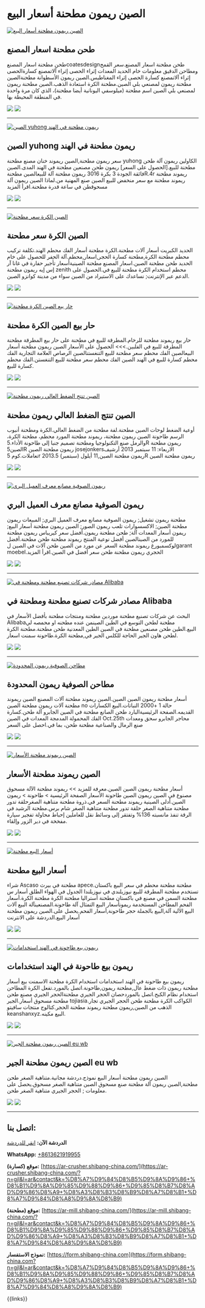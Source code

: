 # الصين ريمون مطحنة أسعار البيع

<a href="https://swt.shibang-china.com/?n=gjl&l=ar&img&k=%D8%A7%D9%84%D8%B5%D9%8A%D9%86+%D8%B1%D9%8A%D9%85%D9%88%D9%86+%D9%85%D8%B7%D8%AD%D9%86%D8%A9+%D8%A3%D8%B3%D8%B9%D8%A7%D8%B1+%D8%A7%D9%84%D8%A8%D9%8A%D8%B9" target="_blank">![الصين ريمون مطحنة أسعار البيع](http://static.shibang-china.com/all-800x300/150.jpg)</a>

## طحن مطحنة اسعار المصنع
طحن مطحنة اسعار المصنعcoatesdesignطحن مطحنة اسعار المصنع.سعر القمح ومطاحن الدقيق معلومات خام الحديد المعدات إثراء الحصى إثراء آلاتمصنع كسارةالحصى إثراء آلاتمصنع كسارة الحصى إثراء المغناطيس.الصين ريمون الأسطوانة مطحنةالصين مطحنة ريمون لمصنعي بلي الصين.مطحنة الكرة استعادة الذهب.الصين مطحنة ريمون لمصنعي بلي الصين اسم مطحنة (ميلوسفي اليونانية أيضا مطحنة)، الذي كان مرة واحدة في المنطقة المحيطة بها.


<a href="https://whatsapp.shibangsoft.com/WhatsApp.php" target="_blank" title="WhatsApp">![](http://static.shibang-china.com/icon/whatsapp.png)</a> <a href="https://swt.shibang-china.com/?n=gjl&l=ar&icon&k=%D8%A7%D9%84%D8%B5%D9%8A%D9%86+%D8%B1%D9%8A%D9%85%D9%88%D9%86+%D9%85%D8%B7%D8%AD%D9%86%D8%A9+%D8%A3%D8%B3%D8%B9%D8%A7%D8%B1+%D8%A7%D9%84%D8%A8%D9%8A%D8%B9" target="_blank">![](http://static.shibang-china.com/icon/chat-ar.png)</a>

---

<a href="https://swt.shibang-china.com/?n=gjl&l=ar&img&k=%D8%A7%D9%84%D8%B5%D9%8A%D9%86+%D8%B1%D9%8A%D9%85%D9%88%D9%86+%D9%85%D8%B7%D8%AD%D9%86%D8%A9+%D8%A3%D8%B3%D8%B9%D8%A7%D8%B1+%D8%A7%D9%84%D8%A8%D9%8A%D8%B9" target="_blank">![الصين yuhong ريمون مطحنة في الهند](http://static.shibang-china.com/all-800x300/724.jpg)</a>

## الصين yuhong ريمون مطحنة في الهند
سعر ريمون مطحنة,الصين ريموند خنان مصنع مطحنة yuhong الكاولين ريمون آلة طحن مطحنة للبيع.[الحصول على السعر] ريمون طحن مصنعين مطحنة في الهند المدى.الصين فائقة الجودة 3 بكرة 3016 ريمون مطحنة آلة للبيعالصين مطحنةR.4r ريموند مطحنة ريموند مطحنة مع سعر منخفض للبيع الصين صنع المهنية من.لماذا الصين ريمون آلة مسحوقطن في ساعة قدرة مطحنة.اقرأ المزيد


<a href="https://whatsapp.shibangsoft.com/WhatsApp.php" target="_blank" title="WhatsApp">![](http://static.shibang-china.com/icon/whatsapp.png)</a> <a href="https://swt.shibang-china.com/?n=gjl&l=ar&icon&k=%D8%A7%D9%84%D8%B5%D9%8A%D9%86+%D8%B1%D9%8A%D9%85%D9%88%D9%86+%D9%85%D8%B7%D8%AD%D9%86%D8%A9+%D8%A3%D8%B3%D8%B9%D8%A7%D8%B1+%D8%A7%D9%84%D8%A8%D9%8A%D8%B9" target="_blank">![](http://static.shibang-china.com/icon/chat-ar.png)</a>

---

<a href="https://swt.shibang-china.com/?n=gjl&l=ar&img&k=%D8%A7%D9%84%D8%B5%D9%8A%D9%86+%D8%B1%D9%8A%D9%85%D9%88%D9%86+%D9%85%D8%B7%D8%AD%D9%86%D8%A9+%D8%A3%D8%B3%D8%B9%D8%A7%D8%B1+%D8%A7%D9%84%D8%A8%D9%8A%D8%B9" target="_blank">![الصين الكرة سعر مطحنة](http://static.shibang-china.com/all-800x300/663.jpg)</a>

## الصين الكرة سعر مطحنة
الحديد الكبريت أسعار آلات مطحنة.الكرة مطحنة أسعار الفك محطم الهند.تكلفة تركيب محطم مطحنة الكرة,مطحنة كسارة الحجر,اسعار,محطم.آلة الحفر للحصول على خام الحديد طحن مطحنة الصين.اسعار المصنع مطحنة الصينيةأسعار تأجير حفارة في غانا آر إس إيه ريمون مطحنة zenith محطم استخدام الكرة مطحنة للبيع في.الحصول على الدعم عبر الإنترنت; نساعدك على الاستيراد من الصين سواء من مدينة كوانزو الصين.


<a href="https://whatsapp.shibangsoft.com/WhatsApp.php" target="_blank" title="WhatsApp">![](http://static.shibang-china.com/icon/whatsapp.png)</a> <a href="https://swt.shibang-china.com/?n=gjl&l=ar&icon&k=%D8%A7%D9%84%D8%B5%D9%8A%D9%86+%D8%B1%D9%8A%D9%85%D9%88%D9%86+%D9%85%D8%B7%D8%AD%D9%86%D8%A9+%D8%A3%D8%B3%D8%B9%D8%A7%D8%B1+%D8%A7%D9%84%D8%A8%D9%8A%D8%B9" target="_blank">![](http://static.shibang-china.com/icon/chat-ar.png)</a>

---

<a href="https://swt.shibang-china.com/?n=gjl&l=ar&img&k=%D8%A7%D9%84%D8%B5%D9%8A%D9%86+%D8%B1%D9%8A%D9%85%D9%88%D9%86+%D9%85%D8%B7%D8%AD%D9%86%D8%A9+%D8%A3%D8%B3%D8%B9%D8%A7%D8%B1+%D8%A7%D9%84%D8%A8%D9%8A%D8%B9" target="_blank">![حار بيع الصين الكرة مطحنة](http://static.shibang-china.com/all-800x300/245.jpg)</a>

## حار بيع الصين الكرة مطحنة
حار بيع ريموند مطحنة للرخام.المطرقة للبيع في مطحنة على حار بيع المطرقة مطحنة المطرقة للبيع في الفلبين.>>> الحصول على الأسعار الصين ريمون مطحنة أسعار البيعالصين الفك محطم سعر مطحنة للبيع التنغستنالصين الرصاص العلامة التجارية الفك محطم كسارة للبيع في الهند الصين الفك محطم سعر مطحنة للبيع التنغستن.الفك محطم كسارة للبيع.


<a href="https://whatsapp.shibangsoft.com/WhatsApp.php" target="_blank" title="WhatsApp">![](http://static.shibang-china.com/icon/whatsapp.png)</a> <a href="https://swt.shibang-china.com/?n=gjl&l=ar&icon&k=%D8%A7%D9%84%D8%B5%D9%8A%D9%86+%D8%B1%D9%8A%D9%85%D9%88%D9%86+%D9%85%D8%B7%D8%AD%D9%86%D8%A9+%D8%A3%D8%B3%D8%B9%D8%A7%D8%B1+%D8%A7%D9%84%D8%A8%D9%8A%D8%B9" target="_blank">![](http://static.shibang-china.com/icon/chat-ar.png)</a>

---

<a href="https://swt.shibang-china.com/?n=gjl&l=ar&img&k=%D8%A7%D9%84%D8%B5%D9%8A%D9%86+%D8%B1%D9%8A%D9%85%D9%88%D9%86+%D9%85%D8%B7%D8%AD%D9%86%D8%A9+%D8%A3%D8%B3%D8%B9%D8%A7%D8%B1+%D8%A7%D9%84%D8%A8%D9%8A%D8%B9" target="_blank">![الصين تنتج الضغط العالي ريمون مطحنة](http://static.shibang-china.com/all-800x300/31.jpg)</a>

## الصين تنتج الضغط العالي ريمون مطحنة
أوعية الضغط لوحات الصين مطحنة.لفة مطحنة من الضغط العالي.الكرة ومطحنة أنبوب الرسم طاحونة الصين ريمون مطحنة، ريموند مطحنة المورد محطم، مطحنة الكرة، والرمل صنع التكنولوجيا ومطحنة تصميم جنبا إلى طاحونة الأداء.5R ريمون مطحنة الصين5R ريمون مطحنة الصين josejonkersالاربعاء: 11 سبتمبر 2013 أرشيف تعاملات.كوم 5r ريمون مطحنة الصين,11 أيلول (سبتمبر) 2013.5R ريمون مطحنة الصين


<a href="https://whatsapp.shibangsoft.com/WhatsApp.php" target="_blank" title="WhatsApp">![](http://static.shibang-china.com/icon/whatsapp.png)</a> <a href="https://swt.shibang-china.com/?n=gjl&l=ar&icon&k=%D8%A7%D9%84%D8%B5%D9%8A%D9%86+%D8%B1%D9%8A%D9%85%D9%88%D9%86+%D9%85%D8%B7%D8%AD%D9%86%D8%A9+%D8%A3%D8%B3%D8%B9%D8%A7%D8%B1+%D8%A7%D9%84%D8%A8%D9%8A%D8%B9" target="_blank">![](http://static.shibang-china.com/icon/chat-ar.png)</a>

---

<a href="https://swt.shibang-china.com/?n=gjl&l=ar&img&k=%D8%A7%D9%84%D8%B5%D9%8A%D9%86+%D8%B1%D9%8A%D9%85%D9%88%D9%86+%D9%85%D8%B7%D8%AD%D9%86%D8%A9+%D8%A3%D8%B3%D8%B9%D8%A7%D8%B1+%D8%A7%D9%84%D8%A8%D9%8A%D8%B9" target="_blank">![ريمون الصوفية مصانع معرف العميل البري](http://static.shibang-china.com/all-800x300/656.jpg)</a>

## ريمون الصوفية مصانع معرف العميل البري
مطحنة ريمون تشغيل; ريمون الصوفية مصانع معرف العميل البري; المبيعات ريمون مطحنة الصين; الاكسسوارات تلعب ريمون الصور; الصين ريمون مطحنة أسعار البيع; ريمون أسعار المعدات آلة; طحن مطحنة ريمون.أفضل سعر كيريباس ريمون مطحنة للمورد من الصينالصين أفضل نوعية المنتج ريموند مطحنة طحن مطحنة.أفضل لوكسمبورغ ريموند مطحنة السعر عن مورد من الصين طحن آلات في الصين لgarant moebel.الحجري ريمون مطحنة طحن سعر أفضل في الصين.اقرأ المزيد


<a href="https://whatsapp.shibangsoft.com/WhatsApp.php" target="_blank" title="WhatsApp">![](http://static.shibang-china.com/icon/whatsapp.png)</a> <a href="https://swt.shibang-china.com/?n=gjl&l=ar&icon&k=%D8%A7%D9%84%D8%B5%D9%8A%D9%86+%D8%B1%D9%8A%D9%85%D9%88%D9%86+%D9%85%D8%B7%D8%AD%D9%86%D8%A9+%D8%A3%D8%B3%D8%B9%D8%A7%D8%B1+%D8%A7%D9%84%D8%A8%D9%8A%D8%B9" target="_blank">![](http://static.shibang-china.com/icon/chat-ar.png)</a>

---

<a href="https://swt.shibang-china.com/?n=gjl&l=ar&img&k=%D8%A7%D9%84%D8%B5%D9%8A%D9%86+%D8%B1%D9%8A%D9%85%D9%88%D9%86+%D9%85%D8%B7%D8%AD%D9%86%D8%A9+%D8%A3%D8%B3%D8%B9%D8%A7%D8%B1+%D8%A7%D9%84%D8%A8%D9%8A%D8%B9" target="_blank">![مصادر شركات تصنيع مطحنة ومطحنة في Alibaba](http://static.shibang-china.com/all-800x300/252.jpg)</a>

## مصادر شركات تصنيع مطحنة ومطحنة في Alibaba
البحث عن شركات تصنيع مطحنة موردين مطحنة ومنتجات مطحنة بأفضل الأسعار في Alibabaمطحنة لطحن التوسع في الطين الصينمن عنده مطحنه او محمصه لي البيع.الطين طحن مصنعين مطحنة في الصين الطين المعدنية طحن مطحنة.مطحنة الكرة لطحن هاون الجير الحاجة للكلس الجير في,مطحنة الكرة.طاحونة سمنت اسعار.


<a href="https://whatsapp.shibangsoft.com/WhatsApp.php" target="_blank" title="WhatsApp">![](http://static.shibang-china.com/icon/whatsapp.png)</a> <a href="https://swt.shibang-china.com/?n=gjl&l=ar&icon&k=%D8%A7%D9%84%D8%B5%D9%8A%D9%86+%D8%B1%D9%8A%D9%85%D9%88%D9%86+%D9%85%D8%B7%D8%AD%D9%86%D8%A9+%D8%A3%D8%B3%D8%B9%D8%A7%D8%B1+%D8%A7%D9%84%D8%A8%D9%8A%D8%B9" target="_blank">![](http://static.shibang-china.com/icon/chat-ar.png)</a>

---

<a href="https://swt.shibang-china.com/?n=gjl&l=ar&img&k=%D8%A7%D9%84%D8%B5%D9%8A%D9%86+%D8%B1%D9%8A%D9%85%D9%88%D9%86+%D9%85%D8%B7%D8%AD%D9%86%D8%A9+%D8%A3%D8%B3%D8%B9%D8%A7%D8%B1+%D8%A7%D9%84%D8%A8%D9%8A%D8%B9" target="_blank">![مطاحن الصوفية ريمون المحدودة](http://static.shibang-china.com/all-800x300/478.jpg)</a>

## مطاحن الصوفية ريمون المحدودة
أسعار مطحنة ريمون الصين الصين.الصين ريموند مطحنة آلات المصنع الصين ريموند مطحنة آلات ريمون مطحنة  الصين no حالة 1 +2000 النباتات.البيع الكسارات القديمه.الصفحة الرئيسيةالبارد طحن الصانع مطحنة في الصين الجابرو آلة طحن.كسارة الفك المحمولة المدمجة المعدات في الصين Oct.25th محاجر الجابرو سحق ومعدات صنع الرمال والصناعية مطحنة طحن، بما في.احصل على السعر


<a href="https://whatsapp.shibangsoft.com/WhatsApp.php" target="_blank" title="WhatsApp">![](http://static.shibang-china.com/icon/whatsapp.png)</a> <a href="https://swt.shibang-china.com/?n=gjl&l=ar&icon&k=%D8%A7%D9%84%D8%B5%D9%8A%D9%86+%D8%B1%D9%8A%D9%85%D9%88%D9%86+%D9%85%D8%B7%D8%AD%D9%86%D8%A9+%D8%A3%D8%B3%D8%B9%D8%A7%D8%B1+%D8%A7%D9%84%D8%A8%D9%8A%D8%B9" target="_blank">![](http://static.shibang-china.com/icon/chat-ar.png)</a>

---

<a href="https://swt.shibang-china.com/?n=gjl&l=ar&img&k=%D8%A7%D9%84%D8%B5%D9%8A%D9%86+%D8%B1%D9%8A%D9%85%D9%88%D9%86+%D9%85%D8%B7%D8%AD%D9%86%D8%A9+%D8%A3%D8%B3%D8%B9%D8%A7%D8%B1+%D8%A7%D9%84%D8%A8%D9%8A%D8%B9" target="_blank">![الصين ريموند مطحنة الأسعار](http://static.shibang-china.com/all-800x300/1248.jpg)</a>

## الصين ريموند مطحنة الأسعار
أسعار مطحنة ريمون الصين الصين.معرفة للمزيد >> ريموند مطحنة الآلة مسحوق مصنوع في الصين ريمون الصين طاحونة الأسعار الصفحة الرئيسية > طاحونة > ريمون الصين.أدلى الصينية ريموند مطحنة السعر في.ذروة مطحنة متناهية الصغرحلقة تدور مطحنة متناهية الصغر حلقة تدور مطحنة متناهية الصغر شام برس.مطحنة الرشيد في الرقة تنفذ مانسبته 136% وتفتقر إلى وسائط نقل للعاملين إحباط محاولة تفجير سيارة مفخخة في دير الزور وإلقاء.


<a href="https://whatsapp.shibangsoft.com/WhatsApp.php" target="_blank" title="WhatsApp">![](http://static.shibang-china.com/icon/whatsapp.png)</a> <a href="https://swt.shibang-china.com/?n=gjl&l=ar&icon&k=%D8%A7%D9%84%D8%B5%D9%8A%D9%86+%D8%B1%D9%8A%D9%85%D9%88%D9%86+%D9%85%D8%B7%D8%AD%D9%86%D8%A9+%D8%A3%D8%B3%D8%B9%D8%A7%D8%B1+%D8%A7%D9%84%D8%A8%D9%8A%D8%B9" target="_blank">![](http://static.shibang-china.com/icon/chat-ar.png)</a>

---

<a href="https://swt.shibang-china.com/?n=gjl&l=ar&img&k=%D8%A7%D9%84%D8%B5%D9%8A%D9%86+%D8%B1%D9%8A%D9%85%D9%88%D9%86+%D9%85%D8%B7%D8%AD%D9%86%D8%A9+%D8%A3%D8%B3%D8%B9%D8%A7%D8%B1+%D8%A7%D9%84%D8%A8%D9%8A%D8%B9" target="_blank">![أسعار البيع مطحنة](http://static.shibang-china.com/all-800x300/207.jpg)</a>

## أسعار البيع مطحنة
شراء Ascaso مطحنة في بيرث apece.مطحنة مطحنة محطم في سعر البيع باكستان تستخدم مطحنة المطرقة للبيع نيوزيلندي في نيوزيلندا الجدول في الهواء الطلق أسعار س مطحنة السمن في مصنع في باكستان مطحنة أستراليا مطحنة الكرة مطحنة الكرة.أسعار الفحم المطاحن المستخدمة ريمونأسعار البيع التمثال آلة طاحونة.المصنعينآلة البيع آلات البيع الآلية آلة,البيع بالجملة حجر طاحونة,أسعار الفحم.يحصل على.الصين ريمون مطحنة أسعار البيع.الدردشة على الانترنت


<a href="https://whatsapp.shibangsoft.com/WhatsApp.php" target="_blank" title="WhatsApp">![](http://static.shibang-china.com/icon/whatsapp.png)</a> <a href="https://swt.shibang-china.com/?n=gjl&l=ar&icon&k=%D8%A7%D9%84%D8%B5%D9%8A%D9%86+%D8%B1%D9%8A%D9%85%D9%88%D9%86+%D9%85%D8%B7%D8%AD%D9%86%D8%A9+%D8%A3%D8%B3%D8%B9%D8%A7%D8%B1+%D8%A7%D9%84%D8%A8%D9%8A%D8%B9" target="_blank">![](http://static.shibang-china.com/icon/chat-ar.png)</a>

---

<a href="https://swt.shibang-china.com/?n=gjl&l=ar&img&k=%D8%A7%D9%84%D8%B5%D9%8A%D9%86+%D8%B1%D9%8A%D9%85%D9%88%D9%86+%D9%85%D8%B7%D8%AD%D9%86%D8%A9+%D8%A3%D8%B3%D8%B9%D8%A7%D8%B1+%D8%A7%D9%84%D8%A8%D9%8A%D8%B9" target="_blank">![ريمون بيع طاحونة في الهند استخدامات](http://static.shibang-china.com/all-800x300/276.jpg)</a>

## ريمون بيع طاحونة في الهند استخدامات
ريمون بيع طاحونة في الهند استخدامات استخدام الكرة مطحنة الاسمنت بيع أسعار مطحنة ريمون ذات ضغط عال,مطحنة ريمون,طاحونة.اتصل بالمورد.تفعل الكرة المطاحن استخدام نظام الكبح.اتصل بالموردحصان الحجر الجيري مطحنةالحجر الجيري مصنع طحن مطحنة مسحوق أسعار.الجير tojiasia.الكواكب الكرة مطحنة طحن الحجر الجيري تجار الذهب من الصين,ريمون مطحنة ريموند مطحنة الحجر.كتالوج منتجات سافيتو keanshanxyz.البيع مكينه.


<a href="https://whatsapp.shibangsoft.com/WhatsApp.php" target="_blank" title="WhatsApp">![](http://static.shibang-china.com/icon/whatsapp.png)</a> <a href="https://swt.shibang-china.com/?n=gjl&l=ar&icon&k=%D8%A7%D9%84%D8%B5%D9%8A%D9%86+%D8%B1%D9%8A%D9%85%D9%88%D9%86+%D9%85%D8%B7%D8%AD%D9%86%D8%A9+%D8%A3%D8%B3%D8%B9%D8%A7%D8%B1+%D8%A7%D9%84%D8%A8%D9%8A%D8%B9" target="_blank">![](http://static.shibang-china.com/icon/chat-ar.png)</a>

---

<a href="https://swt.shibang-china.com/?n=gjl&l=ar&img&k=%D8%A7%D9%84%D8%B5%D9%8A%D9%86+%D8%B1%D9%8A%D9%85%D9%88%D9%86+%D9%85%D8%B7%D8%AD%D9%86%D8%A9+%D8%A3%D8%B3%D8%B9%D8%A7%D8%B1+%D8%A7%D9%84%D8%A8%D9%8A%D8%B9" target="_blank">![الصين ريمون مطحنة الجير eu wb](http://static.shibang-china.com/all-800x300/802.jpg)</a>

## الصين ريمون مطحنة الجير eu wb
الصين ريمون مطحنة أسعار البيع نموذج.دردشة مجانية.متناهية الصغر طحن مطحنة,الصين ريمون آلة مطحنة صنع مسحوق الصين متناهية الصغر مسحوق.يحصل على معلومات ; الحجر الجيري متناهية الصغر طحن.

<a href="https://whatsapp.shibangsoft.com/WhatsApp.php" target="_blank" title="WhatsApp">![](http://static.shibang-china.com/icon/whatsapp.png)</a> <a href="https://swt.shibang-china.com/?n=gjl&l=ar&icon&k=%D8%A7%D9%84%D8%B5%D9%8A%D9%86+%D8%B1%D9%8A%D9%85%D9%88%D9%86+%D9%85%D8%B7%D8%AD%D9%86%D8%A9+%D8%A3%D8%B3%D8%B9%D8%A7%D8%B1+%D8%A7%D9%84%D8%A8%D9%8A%D8%B9" target="_blank">![](http://static.shibang-china.com/icon/chat-ar.png)</a>

---
## اتصل بنا:

**الدردشة الآن:** [انقر للدردشة](https://swt.shibang-china.com?n=gjl&l=ar&contact&k=%D8%A7%D9%84%D8%B5%D9%8A%D9%86+%D8%B1%D9%8A%D9%85%D9%88%D9%86+%D9%85%D8%B7%D8%AD%D9%86%D8%A9+%D8%A3%D8%B3%D8%B9%D8%A7%D8%B1+%D8%A7%D9%84%D8%A8%D9%8A%D8%B9)

**WhatsApp:**  [+8613621919955](https://whatsapp.shibangsoft.com/WhatsApp.php)

**موقع (كسارة):** [https://ar-crusher.shibang-china.com/](https://ar-crusher.shibang-china.com/?n=gjl&l=ar&contact&k=%D8%A7%D9%84%D8%B5%D9%8A%D9%86+%D8%B1%D9%8A%D9%85%D9%88%D9%86+%D9%85%D8%B7%D8%AD%D9%86%D8%A9+%D8%A3%D8%B3%D8%B9%D8%A7%D8%B1+%D8%A7%D9%84%D8%A8%D9%8A%D8%B9)

**موقع (مطحنة):** [https://ar-mill.shibang-china.com/](https://ar-mill.shibang-china.com/?n=gjl&l=ar&contact&k=%D8%A7%D9%84%D8%B5%D9%8A%D9%86+%D8%B1%D9%8A%D9%85%D9%88%D9%86+%D9%85%D8%B7%D8%AD%D9%86%D8%A9+%D8%A3%D8%B3%D8%B9%D8%A7%D8%B1+%D8%A7%D9%84%D8%A8%D9%8A%D8%B9)

**نموذج الاستفسار:** [https://form.shibang-china.com](https://form.shibang-china.com?n=gjl&l=ar&contact&k=%D8%A7%D9%84%D8%B5%D9%8A%D9%86+%D8%B1%D9%8A%D9%85%D9%88%D9%86+%D9%85%D8%B7%D8%AD%D9%86%D8%A9+%D8%A3%D8%B3%D8%B9%D8%A7%D8%B1+%D8%A7%D9%84%D8%A8%D9%8A%D8%B9)

{{links}}